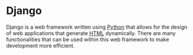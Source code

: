 # Django

Django is a web framework written using [Python](/wiki/Python) that allows for the design of web applications that generate [HTML](/wiki/HTML) dynamically. There are many functionalities that can be used within this web framework to make development more efficient.